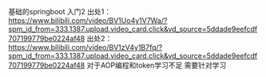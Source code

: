 基础的springboot 入门2 
出处1：https://www.bilibili.com/video/BV1Uo4y1V7Wa/?spm_id_from=333.1387.upload.video_card.click&vd_source=5ddade9eefcdf707199779be0224af48
出处2：https://www.bilibili.com/video/BV1zV4y1B7fq/?spm_id_from=333.1387.upload.video_card.click&vd_source=5ddade9eefcdf707199779be0224af48
对于AOP编程和token学习不足 需要针对学习

